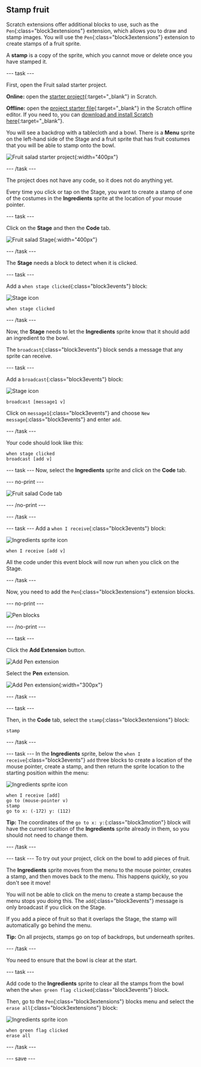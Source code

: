 ## Stamp fruit
Scratch extensions offer additional blocks to use, such as the `Pen`{:class="block3extensions"} extension, which allows you to draw and stamp images. You will use the `Pen`{:class="block3extensions"} extension to create stamps of a fruit sprite. 

A **stamp** is a copy of the sprite, which you cannot move or delete once you have stamped it.

--- task ---

First, open the Fruit salad starter project.  

**Online:** open the [starter project](http://rpf.io/fruit-salad-on){:target="_blank"} in Scratch.
 
**Offline:** open the [project starter file](http://rpf.io/p/en/fruit-salad-go){:target="_blank"} in the Scratch offline editor. If you need to, you can [download and install Scratch here](https://scratch.mit.edu/download){:target="_blank"}.

You will see a backdrop with a tablecloth and a bowl. There is a **Menu** sprite on the left-hand side of the Stage and a fruit sprite that has fruit costumes that you will be able to stamp onto the bowl.

![Fruit salad starter project](images/fruit-starter.png){:width="400px"}

--- /task ---

The project does not have any code, so it does not do anything yet.

Every time you click or tap on the Stage, you want to create a stamp of one of the costumes in the **Ingredients** sprite at the location of your mouse pointer.

--- task ---

Click on the **Stage** and then the **Code** tab. 

![Fruit salad Stage](images/fruit-stage-code.png){:width="400px"}

--- /task ---

The **Stage** needs a block to detect when it is clicked. 

--- task ---

Add a `when stage clicked`{:class="block3events"} block:

![Stage icon](images/StageIcon.png)


```blocks3
when stage clicked
```

--- /task ---


Now, the **Stage** needs to let the **Ingredients** sprite know that it should add an ingredient to the bowl. 

The `broadcast`{:class="block3events"} block sends a message that any sprite can receive. 


--- task ---

Add a `broadcast`{:class="block3events"} block:


![Stage icon](images/StageIcon.png)


```blocks3
broadcast [message1 v]
```


Click on `message1`{:class="block3events"} and choose `New message`{:class="block3events"} and enter `add`. 

--- /task ---

Your code should look like this:

```blocks3
when stage clicked
broadcast [add v]
```

--- task ---
Now, select the **Ingredients** sprite and click on the **Code** tab. 

--- no-print ---

![Fruit salad Code tab](images/fruit-code-tab.gif)

--- /no-print ---

--- /task ---

--- task ---
Add a `when I receive`{:class="block3events"} block:

![Ingredients sprite icon](images/ingredientsSpriteIcon.png)


```blocks3
when I receive [add v]
```

All the code under this event block will now run when you click on the Stage.

--- /task ---

Now, you need to add the `Pen`{:class="block3extensions"} extension blocks.

--- no-print ---

![Pen blocks](images/fruit-pen-tool.gif)

--- /no-print ---

--- task ---

Click the **Add Extension** button.


![Add Pen extension](images/fruit-pen-extension.png)

Select the **Pen** extension.

![Add Pen extension](images/fruit-pen-extension2.png){:width="300px"}

--- /task ---

--- task ---


Then, in the **Code** tab, select the `stamp`{:class="block3extensions"} block:

```blocks3
stamp
```
 --- /task ---
 
--- task ---
In the **Ingredients** sprite, below the `when I receive`{:class="block3events"} `add` three blocks to create a location of the mouse pointer, create a stamp,
and then return the sprite location to the starting position within the menu:

![Ingredients sprite icon](images/ingredientsSpriteIcon.png)


```blocks3
when I receive [add]
go to (mouse-pointer v)
stamp
go to x: (-172) y: (112)
```

**Tip:** The coordinates of the `go to x: y:`{:class="block3motion"} block will have the current location of the **Ingredients** sprite already in them, so you should not need to change them.

--- /task ---

--- task ---
To try out your project, click on the bowl to add pieces of fruit.

The **Ingredients** sprite moves from the menu to the mouse pointer, creates a stamp, and then moves back to the menu. This happens quickly, so you don't see it move!

You will not be able to click on the menu to create a stamp because the menu stops you doing this. The `add`{:class="block3events"} message is only broadcast if you click on the Stage.

If you add a piece of fruit so that it overlaps the Stage, the stamp will automatically go behind the menu. 

**Tip:** On all projects, stamps go on top of backdrops, but underneath sprites. 

--- /task ---

You need to ensure that the bowl is clear at the start. 

--- task ---

Add code to the **Ingredients** sprite to clear all the stamps from the bowl when the `when green flag clicked`{:class="block3events"} block.

Then, go to the `Pen`{:class="block3extensions"} blocks menu and select the `erase all`{:class="block3extensions"} block:


![Ingredients sprite icon](images/ingredientsSpriteIcon.png)

```blocks3
when green flag clicked
erase all
```
--- /task ---

--- save ---

 





